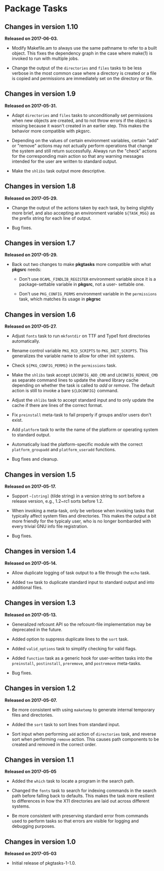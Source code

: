 Package Tasks
=============


Changes in version 1.10
-----------------------
**Released on 2017-06-03.**

* Modify Makefile.am to always use the same pathname to refer to a
  built object.  This fixes the dependency graph in the case where
  make(1) is invoked to run with multiple jobs.

* Change the output of the `directories` and `files` tasks to be
  less verbose in the most common case where a directory is
  created or a file is copied and permissions are immediately set
  on the directory or file.


Changes in version 1.9
----------------------
**Released on 2017-05-31.**

* Adapt `directories` and `files` tasks to unconditionally set
  permissions when new objects are created, and to not throw
  errors if the object is missing because it wasn't created in
  an earlier step.  This makes the behavior more compatible with
  pkgsrc.

* Depending on the values of certain environment variables, certain
  "add" or "remove" actions may not actually perform operations that
  change the system and still return successfully.  Always run the
  "check" actions for the corresponding main action so that any
  warning messages intended for the user are written to standard
  output.

* Make the `shlibs` task output more descriptive.


Changes in version 1.8
----------------------
**Released on 2017-05-29.**

* Change the output of the actions taken by each task, by being
  slightly more brief, and also accepting an environment variable
  `${TASK_MSG}` as the prefix string for each line of output.

* Bug fixes.


Changes in version 1.7
----------------------
**Released on 2017-05-29.**

* Back out two changes to make **pkgtasks** more compatible with
  what **pkgsrc** needs:

  - Don't use `OCAML_FINDLIB_REGISTER` environment variable since
    it is a package-settable variable in **pkgsrc**, not a user-
    settable one.

  - Don't use `PKG_CONFIG_PERMS` environment variable in the
    `permissions` task, which matches its usage in **pkgrsc**


Changes in version 1.6
----------------------
**Released on 2017-05-27.**

* Adjust `fonts` task to run `mkfontdir` on TTF and Type1 font
  directories automatically.

* Rename control variable `PKG_RCD_SCRIPTS` to `PKG_INIT_SCRIPTS`.
  This generalizes the variable name to allow for other init
  systems.

* Check `${PKG_CONFIG_PERMS}` in the `permissions` task.

* Make the `shlibs` task accept `LDCONFIG_ADD_CMD` and
  `LDCONFIG_REMOVE_CMD` as separate command lines to update the
  shared library cache depending on whether the task is called to
  *add* or *remove*.  The default action is still to invoke a bare
  `${LDCONFIG}` command.

* Adjust the `shlibs` task to accept standard input and to only
  update the cache if there are lines of the correct format.

* Fix `preinstall` meta-task to fail properly if groups and/or
  users don't exist.

* Add `platform` task to write the name of the platform or
  operating system to standard output.

* Automatically load the platform-specific module with the correct
  `platform_groupadd` and `platform_useradd` functions.

* Bug fixes and cleanup.


Changes in version 1.5
----------------------
**Released on 2017-05-17.**

* Support `~[string]` (tilde string) in a version string to sort
  before a release version, e.g., 1.2~rc1 sorts before 1.2.

* When invoking a meta-task, only be verbose when invoking tasks
  that typically affect system files and directories.  This
  makes the output a bit more friendly for the typicaly user,
  who is no longer bombarded with every trivial GNU info file
  registration.

* Bug fixes.


Changes in version 1.4
----------------------
**Released on 2017-05-14.**

* Allow duplicate logging of task output to a file through the
  `echo` task.

* Added `tee` task to duplicate standard input to standard output
  and into additional files.


Changes in version 1.3
----------------------
**Released on 2017-05-13.**

* Generalized refcount API so the refcount-file implementation
  may be deprecated in the future.

* Added option to suppress duplicate lines to the `sort` task.

* Added `valid_options` task to simplify checking for valid flags.

* Added `function` task as a generic hook for user-written tasks
  into the `preinstall`, `postinstall`, `preremove`, and
  `postremove` meta-tasks.

* Bug fixes.


Changes in version 1.2
----------------------
**Released on 2017-05-07.**

* Be more consistent with using `maketemp` to generate internal
  temporary files and directories.

* Added the `sort` task to sort lines from standard input.

* Sort input when performing `add` action of `directories` task,
  and reverse sort when performing `remove` action.  This causes
  path components to be created and removed in the correct order.


Changes in version 1.1
----------------------

**Released on 2017-05-05**

* Added the `which` task to locate a program in the search path.

* Changed the `fonts` task to search for indexing commands in the
  search path before falling back to defaults.  This makes the
  task more resilient to differences in how the X11 directories
  are laid out across different systems.

* Be more consistent with preserving standard error from commands
  used to perform tasks so that errors are visible for logging and
  debugging purposes.


Changes in version 1.0
----------------------

**Released on 2017-05-03**

* Initial release of pkgtasks-1-1.0.
